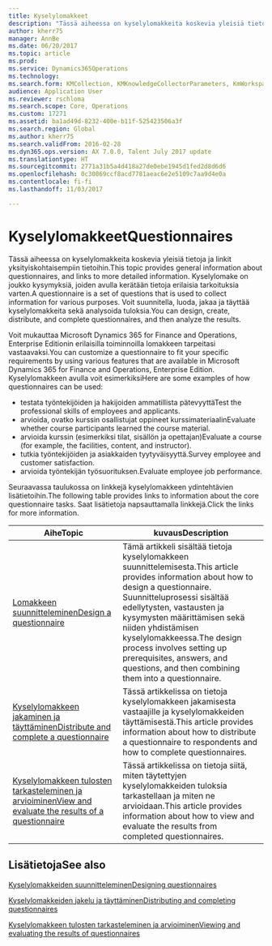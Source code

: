 ```yaml
---
title: Kyselylomakkeet
description: "Tässä aiheessa on kyselylomakkeita koskevia yleisiä tietoja ja linkit yksityiskohtaisempiin tietoihin. Kyselylomake on joukko kysymyksiä, joiden avulla kerätään tietoja erilaisia tarkoituksia varten. Voit suunnitella, luoda, jakaa ja täyttää kyselylomakkeita sekä analysoida tuloksia."
author: kherr75
manager: AnnBe
ms.date: 06/20/2017
ms.topic: article
ms.prod: 
ms.service: Dynamics365Operations
ms.technology: 
ms.search.form: KMCollection, KMKnowledgeCollectorParameters, KmWorkspace
audience: Application User
ms.reviewer: rschloma
ms.search.scope: Core, Operations
ms.custom: 17271
ms.assetid: ba1ad49d-8232-400e-b11f-525423506a3f
ms.search.region: Global
ms.author: kherr75
ms.search.validFrom: 2016-02-28
ms.dyn365.ops.version: AX 7.0.0, Talent July 2017 update
ms.translationtype: HT
ms.sourcegitcommit: 2771a31b5a4d418a27de0ebe1945d1fed2d8d6d6
ms.openlocfilehash: 0c30869ccf8acd7781aeac6e2e5109c7aa9d4e0a
ms.contentlocale: fi-fi
ms.lasthandoff: 11/03/2017

---
```


# <a name="questionnaires"></a><span data-ttu-id="57726-105">Kyselylomakkeet</span><span class="sxs-lookup"><span data-stu-id="57726-105">Questionnaires</span></span>

<span data-ttu-id="57726-106">Tässä aiheessa on kyselylomakkeita koskevia yleisiä tietoja ja linkit yksityiskohtaisempiin tietoihin.</span><span class="sxs-lookup"><span data-stu-id="57726-106">This topic provides general information about questionnaires, and links to more detailed information.</span></span> <span data-ttu-id="57726-107">Kyselylomake on joukko kysymyksiä, joiden avulla kerätään tietoja erilaisia tarkoituksia varten.</span><span class="sxs-lookup"><span data-stu-id="57726-107">A questionnaire is a set of questions that is used to collect information for various purposes.</span></span> <span data-ttu-id="57726-108">Voit suunnitella, luoda, jakaa ja täyttää kyselylomakkeita sekä analysoida tuloksia.</span><span class="sxs-lookup"><span data-stu-id="57726-108">You can design, create, distribute, and complete questionnaires, and then analyze the results.</span></span> 

<span data-ttu-id="57726-109">Voit mukauttaa Microsoft Dynamics 365 for Finance and Operations, Enterprise Editionin erilaisilla toiminnoilla lomakkeen tarpeitasi vastaavaksi.</span><span class="sxs-lookup"><span data-stu-id="57726-109">You can customize a questionnaire to fit your specific requirements by using various features that are available in Microsoft Dynamics 365 for Finance and Operations, Enterprise Edition.</span></span> <span data-ttu-id="57726-110">Kyselylomakkeen avulla voit esimerkiksi</span><span class="sxs-lookup"><span data-stu-id="57726-110">Here are some examples of how questionnaires can be used:</span></span>

-   <span data-ttu-id="57726-111">testata työntekijöiden ja hakijoiden ammatillista pätevyyttä</span><span class="sxs-lookup"><span data-stu-id="57726-111">Test the professional skills of employees and applicants.</span></span>
-   <span data-ttu-id="57726-112">arvioida, ovatko kurssin osallistujat oppineet kurssimateriaalin</span><span class="sxs-lookup"><span data-stu-id="57726-112">Evaluate whether course participants learned the course material.</span></span>
-   <span data-ttu-id="57726-113">arvioida kurssin (esimerkiksi tilat, sisällön ja opettajan)</span><span class="sxs-lookup"><span data-stu-id="57726-113">Evaluate a course (for example, the facilities, content, and instructor).</span></span>
-   <span data-ttu-id="57726-114">tutkia työntekijöiden ja asiakkaiden tyytyväisyyttä.</span><span class="sxs-lookup"><span data-stu-id="57726-114">Survey employee and customer satisfaction.</span></span>
-   <span data-ttu-id="57726-115">arvioida työntekijän työsuorituksen.</span><span class="sxs-lookup"><span data-stu-id="57726-115">Evaluate employee job performance.</span></span>

<span data-ttu-id="57726-116">Seuraavassa taulukossa on linkkejä kyselylomakkeen ydintehtävien lisätietoihin.</span><span class="sxs-lookup"><span data-stu-id="57726-116">The following table provides links to information about the core questionnaire tasks.</span></span> <span data-ttu-id="57726-117">Saat lisätietoja napsauttamalla linkkejä.</span><span class="sxs-lookup"><span data-stu-id="57726-117">Click the links for more information.</span></span>

| <span data-ttu-id="57726-118">Aihe</span><span class="sxs-lookup"><span data-stu-id="57726-118">Topic</span></span>| <span data-ttu-id="57726-119">kuvaus</span><span class="sxs-lookup"><span data-stu-id="57726-119">Description</span></span>|
|------|------------|
| [<span data-ttu-id="57726-120">Lomakkeen suunnitteleminen</span><span class="sxs-lookup"><span data-stu-id="57726-120">Design a questionnaire</span></span>](design-questionnaires.md)  | <span data-ttu-id="57726-121">Tämä artikkeli sisältää tietoja kyselylomakkeen suunnittelemisesta.</span><span class="sxs-lookup"><span data-stu-id="57726-121">This article provides information about how to design a questionnaire.</span></span> <span data-ttu-id="57726-122">Suunnitteluprosessi sisältää edellytysten, vastausten ja kysymysten määrittämisen sekä niiden yhdistämisen kyselylomakkeessa.</span><span class="sxs-lookup"><span data-stu-id="57726-122">The design process involves setting up prerequisites, answers, and questions, and then combining them into a questionnaire.</span></span> |
| [<span data-ttu-id="57726-123">Kyselylomakkeen jakaminen ja täyttäminen</span><span class="sxs-lookup"><span data-stu-id="57726-123">Distribute and complete a questionnaire</span></span>](distribute-questionnaires.md)  | <span data-ttu-id="57726-124">Tässä artikkelissa on tietoja kyselylomakkeen jakamisesta vastaajille ja kyselylomakkeiden täyttämisestä.</span><span class="sxs-lookup"><span data-stu-id="57726-124">This article provides information about how to distribute a questionnaire to respondents and how to complete questionnaires.</span></span>                                                                       |
| [<span data-ttu-id="57726-125">Kyselylomakkeen tulosten tarkasteleminen ja arvioiminen</span><span class="sxs-lookup"><span data-stu-id="57726-125">View and evaluate the results of a questionnaire</span></span>](evaluate-questionnaire-results.md) | <span data-ttu-id="57726-126">Tässä artikkelissa on tietoja siitä, miten täytettyjen kyselylomakkeiden tuloksia tarkastellaan ja miten ne arvioidaan.</span><span class="sxs-lookup"><span data-stu-id="57726-126">This article provides information about how to view and evaluate the results from completed questionnaires.</span></span>                                                                                        |



<a name="see-also"></a><span data-ttu-id="57726-127">Lisätietoja</span><span class="sxs-lookup"><span data-stu-id="57726-127">See also</span></span>
--------

[<span data-ttu-id="57726-128">Kyselylomakkeiden suunnitteleminen</span><span class="sxs-lookup"><span data-stu-id="57726-128">Designing questionnaires</span></span>](design-questionnaires.md)

[<span data-ttu-id="57726-129">Kyselylomakkeiden jakelu ja täyttäminen</span><span class="sxs-lookup"><span data-stu-id="57726-129">Distributing and completing questionnaires</span></span>](distribute-questionnaires.md)

[<span data-ttu-id="57726-130">Kyselylomakkeen tulosten tarkasteleminen ja arvioiminen</span><span class="sxs-lookup"><span data-stu-id="57726-130">Viewing and evaluating the results of questionnaires</span></span>](evaluate-questionnaire-results.md)



